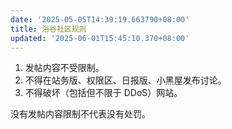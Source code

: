 ```yaml
---
date: '2025-05-05T14:39:19.663790+08:00'
title: 浴谷社区规则
updated: '2025-06-01T15:45:10.370+08:00'
---
```

1. 发帖内容不受限制。
2. 不得在站务版、权限区、日报版、小黑屋发布讨论。
3. 不得破坏（包括但不限于 DDoS）网站。

没有发帖内容限制不代表没有处罚。
